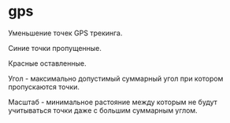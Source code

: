 # gps
<p>Уменьшение точек GPS трекинга.</p>
<p>Синие точки пропущенные.</p>
<p>Красные оставленные.</p>
<p>Угол - максимально допустимый суммарный угол при котором пропускаются точки.</p>
<p>Масштаб - минимальное растояние между которым не будут учитываться точки даже с большим суммарным углом.</p>
